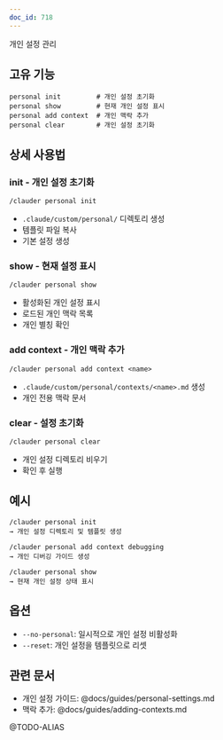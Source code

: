 ```yaml
---
doc_id: 718
---
```


개인 설정 관리

## 고유 기능
```
personal init         # 개인 설정 초기화
personal show         # 현재 개인 설정 표시
personal add context  # 개인 맥락 추가
personal clear        # 개인 설정 초기화
```

## 상세 사용법

### init - 개인 설정 초기화
```
/clauder personal init
```
- `.claude/custom/personal/` 디렉토리 생성
- 템플릿 파일 복사
- 기본 설정 생성

### show - 현재 설정 표시
```
/clauder personal show
```
- 활성화된 개인 설정 표시
- 로드된 개인 맥락 목록
- 개인 별칭 확인

### add context - 개인 맥락 추가
```
/clauder personal add context <name>
```
- `.claude/custom/personal/contexts/<name>.md` 생성
- 개인 전용 맥락 문서

### clear - 설정 초기화
```
/clauder personal clear
```
- 개인 설정 디렉토리 비우기
- 확인 후 실행

## 예시
```
/clauder personal init
→ 개인 설정 디렉토리 및 템플릿 생성

/clauder personal add context debugging
→ 개인 디버깅 가이드 생성

/clauder personal show
→ 현재 개인 설정 상태 표시
```

## 옵션
- `--no-personal`: 일시적으로 개인 설정 비활성화
- `--reset`: 개인 설정을 템플릿으로 리셋

## 관련 문서
- 개인 설정 가이드: @docs/guides/personal-settings.md
- 맥락 추가: @docs/guides/adding-contexts.md

@TODO-ALIAS
